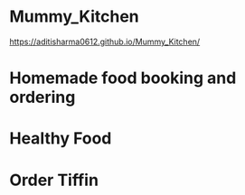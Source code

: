 # Mummy_Kitchen
https://aditisharma0612.github.io/Mummy_Kitchen/

# Homemade food booking and ordering
# Healthy Food
# Order Tiffin
